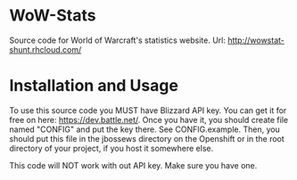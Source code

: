# WoW-Stats
Source code for World of Warcraft's statistics website. Url: http://wowstat-shunt.rhcloud.com/

# Installation and Usage
To use this source code you MUST have Blizzard API key. You can get it for free on here: https://dev.battle.net/.
Once you have it, you should create file named "CONFIG" and put the key there. See CONFIG.example.
Then, you should put this file in the jbossews directory on the Openshift or in the root directory of your project, if you host it somewhere else.

This code will NOT work with out API key. Make sure you have one.

